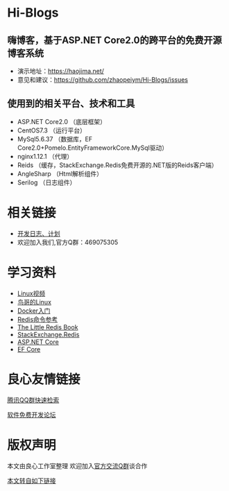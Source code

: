 # Hi-Blogs

## 嗨博客，基于ASP.NET Core2.0的跨平台的免费开源博客系统  
- 演示地址：https://haojima.net/
- 意见和建议：https://github.com/zhaopeiym/Hi-Blogs/issues

## 使用到的相关平台、技术和工具
- ASP.NET Core2.0     （底层框架）
- CentOS7.3           （运行平台）
- MySql5.6.37         （数据库，EF Core2.0+Pomelo.EntityFrameworkCore.MySql驱动）
- nginx1.12.1         （代理）
- Reids               （缓存，StackExchange.Redis免费开源的.NET版的Reids客户端）
- AngleSharp          （Html解析组件）
- Serilog             （日志组件）	

# 相关链接
- [开发日志、计划](http://u.720life.cn/g/54145d0471d91890860f7f8463c030467fe10dd2d4b7b72d73e1640f58637cce7fb5212a21dd5c0c7dc9b8b6783b3dda2f142f11daeb8e6505d154cb91ed3615e90d46ca84be0bc4c100b3897eabf6d19f7f5fc35defb37452d81d16fcce70689805cf319c6801a53017ec9feb86e9c5bdfc29b592befda7bb8f626ef415521777923c63adc09ba5458f57b3f5a1a7c0) 
- 欢迎加入我们,官方Q群：469075305

# 学习资料
- [Linux视频](http://u.720life.cn/g/c78705474c434069978b02cc5bca4e7853dd5b1c8ad358f28e9c737044c749debd055c1944344538d25ce410cd02743c6b2982a075462f56e8db80c8a8025b2c)
- [鸟哥的Linux](http://u.720life.cn/g/6ea8b113662d26410fcd5ca654b1e5d66642b42d02b9395bd36ac8c9f0f02b520263b4fffbdb38a94d27cf4c1bd3901301861d33ef7195962c3e965d797bbcff)
- [Docker入门](http://u.720life.cn/g/cc7f2839099028c2d35e5771aa42e4ae8f060c44c1758777ed12e86cd7aa180e1ed291d08485cd2cf4da0db6e7a008b87e1c75071efa6cdb7517bd0d46c7dfba)
- [Redis命令参考](http://u.720life.cn/g/7060335ea68e0a79846c3f8b11518eee7d7f2c5321f4397d4d8fa5271030cd0a)
- [The Little Redis Book](http://u.720life.cn/g/54145d0471d91890860f7f8463c0304651acd2f2a7daa3af5c8b1c7be8900a02f1976526b08f6a10e1f7a1e86e767c3356a91624b930d4d544a578634486d3c243c608c1c845a13ad02dd0e027a58d73)
- [StackExchange.Redis](http://u.720life.cn/g/86cbf6d34278e7e9d89c6fd380e9834d7679e334260364aa32160a01b6b774b44c5f3a2fe0125bbf85191e022a5b1df164a1473139500483466203fa8b075598)
- [ASP.NET Core](http://u.720life.cn/g/7f9564e5f558bc72a27cbe45da89f383e2ee55af93cae6f26e4468f82dcdd66259b46533eb24061528df86962cc96fea)
- [EF Core](http://u.720life.cn/g/7f9564e5f558bc72a27cbe45da89f3838e2cd6dc01b92e58e0e861ee33282c237b8bd51ae2532978366517e7e2232036)




 # 良心友情链接

[腾讯QQ群快速检索](http://u.720life.cn/s/8cf73f7c)

[软件免费开发论坛](http://u.720life.cn/s/bbb01dc0)

# 版权声明 

本文由良心工作室整理 欢迎加入[官方交流Q群](https://u.720life.cn/s/f2316816)谈合作

[本文转自如下链接](http://u.720life.cn/g/2e71d0f0a5c601172267ba20d3a43c6e868a41e291cb43c59f486624ee66b1513f8c2ee7d945c4f989c7538e70972f87ea065a8c301c9fb03a2ffa98410af32d)